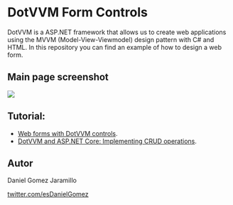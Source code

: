 # DotVVM Form Controls

DotVVM is a ASP.NET framework that allows us to create web applications using the MVVM (Model-View-Viewmodel) design pattern with C# and HTML. In this repository you can find an example of how to design a web form.

## Main page screenshot 

![](https://dev-to-uploads.s3.amazonaws.com/i/qgcdwp0s29hi7kapg3rv.png)

## Tutorial:

- [Web forms with DotVVM controls](https://dev.to/dotvvm/web-forms-with-dotvvm-controls-6bk).
- [DotVVM and ASP.NET Core: Implementing CRUD operations](https://dev.to/esdanielgomez/dotvvm-and-asp-net-core-implementing-crud-operations-l2e).

## Autor

Daniel Gomez Jaramillo

[twitter.com/esDanielGomez](https://twitter.com/esDanielGomez)
